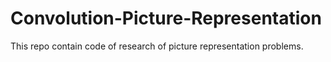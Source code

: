 # Convolution-Picture-Representation
This repo contain code of research of picture representation problems.
